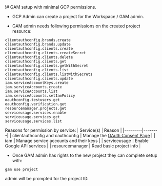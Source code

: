 !# GAM setup with minimal GCP permissions.

- GCP Admin can create a project for the Workspace / GAM admin.

- GAM admin needs following permissions on the created project resource:

```
clientauthconfig.brands.create
clientauthconfig.brands.update
clientauthconfig.clients.create
clientauthconfig.clients.createSecret
clientauthconfig.clients.delete
clientauthconfig.clients.get
clientauthconfig.clients.getWithSecret
clientauthconfig.clients.list
clientauthconfig.clients.listWithSecrets
clientauthconfig.clients.update
iam.serviceAccountKeys.create
iam.serviceAccounts.create
iam.serviceAccounts.list
iam.serviceAccounts.setIamPolicy
oauthconfig.testusers.get
oauthconfig.verification.get
resourcemanager.projects.get
serviceusage.services.enable
serviceusage.services.get
serviceusage.services.list
```
Reasons for permission by service:
| Service(s) | Reason |
|---------|--------|
| clientauthconfig and oauthconfig | Manage the [OAuth Consent Page](https://developers.google.com/workspace/guides/configure-oauth-consent) |
| iam | Manage service accounts and their keys |
| serviceusage | Enable Google API services |
| resourcemanager | Read basic project info |

- Once GAM admin has rights to the new project they can complete setup with:
```
gam use project
```
admin will be prompted for the project ID.
